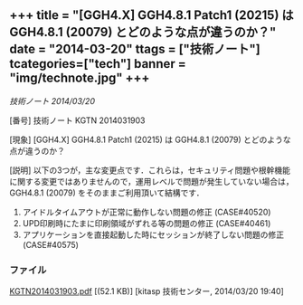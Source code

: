 +++
title = "[GGH4.X] GGH4.8.1 Patch1 (20215) は GGH4.8.1 (20079) とどのような点が違うのか？"
date = "2014-03-20"
ttags = ["技術ノート"]
tcategories=["tech"]
banner = "img/technote.jpg"
+++
---------------------------------------------------------------------------------

*技術ノート
2014/03/20*


[番号]
技術ノート KGTN 2014031903

[現象]
[GGH4.X] GGH4.8.1 Patch1 (20215) は GGH4.8.1 (20079)
とどのような点が違うのか？

[説明]
以下の3つが，主な変更点です．これらは，セキュリティ問題や根幹機能に関する変更ではありませんので，運用レベルで問題が発生していない場合は，
GGH4.8.1 (20079) をそのままご利用頂いて結構です．

1) アイドルタイムアウトが正常に動作しない問題の修正 (CASE#40520)
2) UPD印刷時にたまに印刷領域がずれる等の問題の修正 (CASE#40461)
3) アプリケーションを直接起動した時にセッションが終了しない問題の修正
(CASE#40575)


### ファイル





[KGTN2014031903.pdf](http://techreport.kitasp.net/attachments/download/1637/KGTN2014031903.pdf)
 [(52.1 KB)] [kitasp 技術センター, 2014/03/20
19:40]
